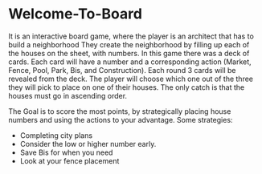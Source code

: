 # Welcome-To-Board
It is an interactive board game, where the player is an architect that has to build a neighborhood 
They create the neighborhood by filling up each of the houses on the sheet, with numbers.
In this game there was a deck of cards. Each card will have a number and a corresponding action (Market, Fence, Pool, Park, Bis, and Construction). 
Each round 3 cards will be revealed from the deck. The player will choose which one out of the three they will pick to place on one of their houses.
The only catch is that the houses must go in ascending order.

The Goal is to score the most points, by strategically placing house numbers and using the actions to your advantage.
Some strategies:
- Completing city plans
- Consider the low or higher number early.
- Save Bis for when you need
- Look at your fence placement



